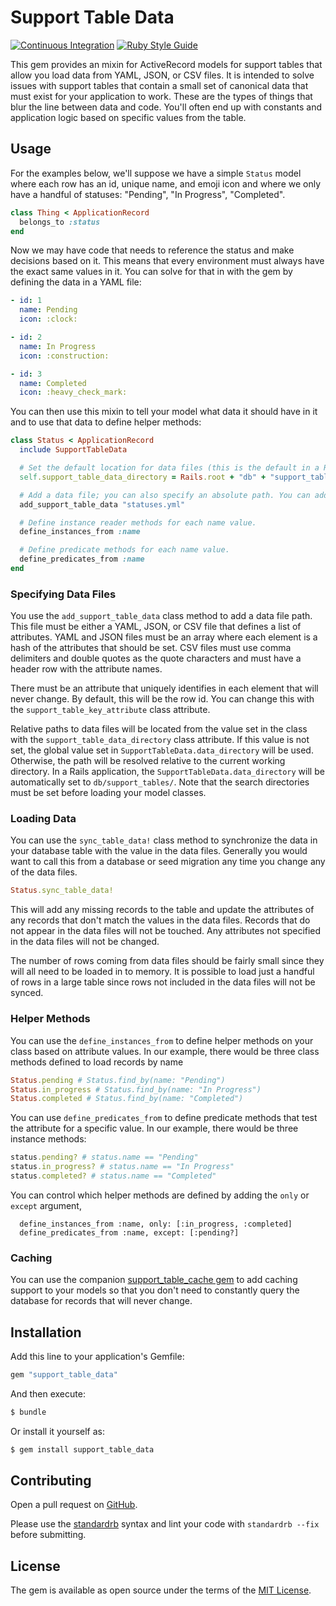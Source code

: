 # Support Table Data

[![Continuous Integration](https://github.com/bdurand/support_table_data/actions/workflows/continuous_integration.yml/badge.svg)](https://github.com/bdurand/support_table_data/actions/workflows/continuous_integration.yml)
[![Ruby Style Guide](https://img.shields.io/badge/code_style-standard-brightgreen.svg)](https://github.com/testdouble/standard)

This gem provides an mixin for ActiveRecord models for support tables that allow you load data from YAML, JSON, or CSV files. It is intended to solve issues with support tables that contain a small set of canonical data that must exist for your application to work. These are the types of things that blur the line between data and code. You'll often end up with constants and application logic based on specific values from the table.

## Usage

For the examples below, we'll suppose we have a simple `Status` model where each row has an id, unique name, and emoji icon and where we only have a handful of statuses: "Pending", "In Progress", "Completed".

```ruby
class Thing < ApplicationRecord
  belongs_to :status
end
```

Now we may have code that needs to reference the status and make decisions based on it. This means that every environment must always have the exact same values in it. You can solve for that in with the gem by defining the data in a YAML file:

```yaml
- id: 1
  name: Pending
  icon: :clock:

- id: 2
  name: In Progress
  icon: :construction:

- id: 3
  name: Completed
  icon: :heavy_check_mark:
```

You can then use this mixin to tell your model what data it should have in it and to use that data
to define helper methods:

```ruby
class Status < ApplicationRecord
  include SupportTableData

  # Set the default location for data files (this is the default in a Rails application)
  self.support_table_data_directory = Rails.root + "db" + "support_tables"

  # Add a data file; you can also specify an absolute path. You can add multiple data files.
  add_support_table_data "statuses.yml"

  # Define instance reader methods for each name value.
  define_instances_from :name

  # Define predicate methods for each name value.
  define_predicates_from :name
end
```

### Specifying Data Files

You use the `add_support_table_data` class method to add a data file path. This file must be either a YAML, JSON, or CSV file that defines a list of attributes. YAML and JSON files must be an array where each element is a hash of the attributes that should be set. CSV files must use comma delimiters and double quotes as the quote characters and must have a header row with the attribute names.

There must be an attribute that uniquely identifies in each element that will never change. By default, this will be the row id. You can change this with the `support_table_key_attribute` class attribute.

Relative paths to data files will be located from the value set in the class with the `support_table_data_directory` class attribute. If this value is not set, the global value set in `SupportTableData.data_directory` will be used. Otherwise, the path will be resolved relative to the current working directory. In a Rails application, the `SupportTableData.data_directory` will be automatically set to `db/support_tables/`. Note that the search directories must be set before loading your model classes.

### Loading Data

You can use the `sync_table_data!` class method to synchronize the data in your database table with the value in the data files. Generally you would want to call this from a database or seed migration any time you change any of the data files.

```ruby
Status.sync_table_data!
```

This will add any missing records to the table and update the attributes of any records that don't match the values in the data files. Records that do not appear in the data files will not be touched. Any attributes not specified in the data files will not be changed.

The number of rows coming from data files should be fairly small since they will all need to be loaded in to memory. It is possible to load just a handful of rows in a large table since rows not included in the data files will not be synced.

### Helper Methods

You can use the `define_instances_from` to define helper methods on your class based on attribute values. In our example, there would be three class methods defined to load records by name

```ruby
Status.pending # Status.find_by(name: "Pending")
Status.in_progress # Status.find_by(name: "In Progress")
Status.completed # Status.find_by(name: "Completed")
```

You can use `define_predicates_from` to define predicate methods that test the attribute for a specific value. In our example, there would be three instance methods:

```ruby
status.pending? # status.name == "Pending"
status.in_progress? # status.name == "In Progress"
status.completed? # status.name == "Completed"
```

You can control which helper methods are defined by adding the `only` or `except` argument,

```
  define_instances_from :name, only: [:in_progress, :completed]
  define_predicates_from :name, except: [:pending?]
```

### Caching

You can use the companion [support_table_cache gem](https://github.com/bdurand/support_table_cache) to add caching support to your models so that you don't need to constantly query the database for records that will never change.

## Installation

Add this line to your application's Gemfile:

```ruby
gem "support_table_data"
```

And then execute:
```bash
$ bundle
```

Or install it yourself as:
```bash
$ gem install support_table_data
```

## Contributing

Open a pull request on [GitHub](https://github.com/bdurand/support_table_data).

Please use the [standardrb](https://github.com/testdouble/standard) syntax and lint your code with `standardrb --fix` before submitting.

## License

The gem is available as open source under the terms of the [MIT License](https://opensource.org/licenses/MIT).

